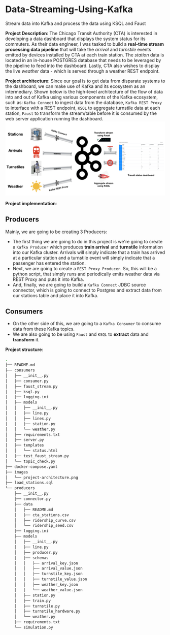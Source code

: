 # Data-Streaming-Using-Kafka
Stream data into Kafka and process the data using KSQL and Faust

**Project Description**: The Chicago Transit Authority (CTA) is interested in developing a data dashboard that displays the system status for its commuters. As their data engineer, I was tasked to build a **real-time stream processing data pipeline** that will take the *arrival* and *turnstile* events emitted by devices installed by CTA at each train station. The *station* data is located in an in-house POSTGRES database that needs to be leveraged by the pipeline to feed into the dashboard. Lastly, CTA also wishes to display the live *weather* data - which is served through a weather REST endpoint.

**Project architecture**: Since our goal is to get data from disparate systems to the dashboard, we can make use of Kafka and its ecosystem as an intermediary. Shown below is the high-level architecture of the flow of data into and out of Kafka using various components of the Kafka ecosystem, such as: `Kafka Connect` to ingest data from the database, `Kafka REST Proxy` to interface with a REST endpoint, `KSQL` to aggregate turnstile data at each station, `Faust` to transform the stream/table before it is consumed by the web server application running the dashboard.
![project-architecture](images/project-architecture.png)

**Project implementation**:
## Producers
Mainly, we are going to be creating 3 Producers:

* The first thing we are going to do in this project is we're going to create a `Kafka Producer` which produces **train arrival** and **turnstile** information into our Kafka cluster. Arrivals will simply indicate that a train has arrived at a particular station and a turnstile event will simply indicate that a passenger has entered the station.
* Next, we are going to create a `REST Proxy Producer`. So, this will be a python script, that simply runs and periodically emits weather data via REST Proxy and puts it into Kafka.
* And, finally, we are going to build a `Kafka Connect` JDBC source connector, which is going to connect to Postgres and extract data from our stations table and place it into Kafka.

## Consumers
* On the other side of this, we are going to a `Kafka Consumer` to consume data from these Kafka topics.
* We are also going to be using `Faust` and `KSQL` to **extract** data and **transform** it.

**Project structure**:
```bash
.
├── README.md
├── consumers
│   ├── __init__.py
│   ├── consumer.py
│   ├── faust_stream.py
│   ├── ksql.py
│   ├── logging.ini
│   ├── models
│   │   ├── __init__.py
│   │   ├── line.py
│   │   ├── lines.py
│   │   ├── station.py
│   │   └── weather.py
│   ├── requirements.txt
│   ├── server.py
│   ├── templates
│   │   └── status.html
│   ├── test_faust_stream.py
│   └── topic_check.py
├── docker-compose.yaml
├── images
│   └── project-architecture.png
├── load_stations.sql
└── producers
    ├── __init__.py
    ├── connector.py
    ├── data
    │   ├── README.md
    │   ├── cta_stations.csv
    │   ├── ridership_curve.csv
    │   └── ridership_seed.csv
    ├── logging.ini
    ├── models
    │   ├── __init__.py
    │   ├── line.py
    │   ├── producer.py
    │   ├── schemas
    │   │   ├── arrival_key.json
    │   │   ├── arrival_value.json
    │   │   ├── turnstile_key.json
    │   │   ├── turnstile_value.json
    │   │   ├── weather_key.json
    │   │   └── weather_value.json
    │   ├── station.py
    │   ├── train.py
    │   ├── turnstile.py
    │   ├── turnstile_hardware.py
    │   └── weather.py
    ├── requirements.txt
    └── simulation.py
```
